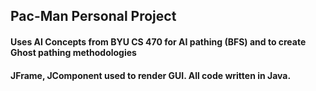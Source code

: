 ## Pac-Man Personal Project
#### Uses AI Concepts from BYU CS 470 for AI pathing (BFS) and to create Ghost pathing methodologies 
#### JFrame, JComponent used to render GUI. All code written in Java.
